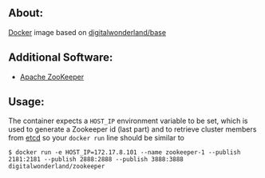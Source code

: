 ## About:

[Docker](http://www.docker.com/) image based on [digitalwonderland/base](https://registry.hub.docker.com/u/digitalwonderland/base/)

## Additional Software:

* [Apache ZooKeeper](http://zookeeper.apache.org/)

## Usage:

The container expects a ```HOST_IP``` environment variable to be set, which is used to generate a Zookeeper id (last part) and to retrieve cluster members from [etcd](https://coreos.com/using-coreos/etcd/) so your ```docker run``` line should be similar to

```
$ docker run -e HOST_IP=172.17.8.101 --name zookeeper-1 --publish 2181:2181 --publish 2888:2888 --publish 3888:3888 digitalwonderland/zookeeper
```
